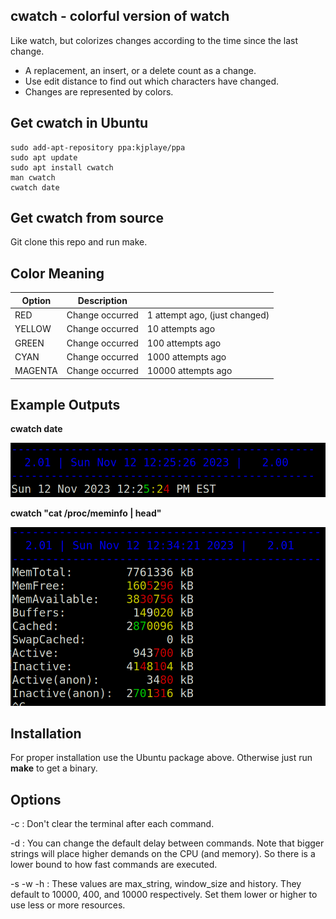 cwatch - colorful version of watch
---

Like watch, but colorizes changes according to the time since the last change.  
   * A replacement, an insert, or a delete count as a change.  
   * Use edit distance to find out which characters have changed.  
   * Changes are represented by colors.

## Get cwatch in Ubuntu

    sudo add-apt-repository ppa:kjplaye/ppa
    sudo apt update
    sudo apt install cwatch
    man cwatch
    cwatch date

## Get cwatch from source

Git clone this repo and run make.

## Color Meaning

| Option | Description | |
| ------ | ----------- |---|
| RED    | Change occurred | 1 attempt ago, (just changed) |
| YELLOW    | Change occurred | 10 attempts ago |
| GREEN    | Change occurred | 100 attempts ago |
| CYAN   | Change occurred | 1000 attempts ago |
| MAGENTA | Change occurred | 10000 attempts ago |

## Example Outputs
**cwatch date**

![alt text](https://github.com/kjplaye/cwatch/blob/master/example_output_1.png?raw=true)

**cwatch "cat /proc/meminfo | head"**

![alt text](https://github.com/kjplaye/cwatch/blob/master/example_output_2.png?raw=true)

## Installation

For proper installation use the Ubuntu package above.  Otherwise just run **make** to get a binary.

## Options

-c : Don't clear the terminal after each command.

-d : You can change the default delay between commands.  Note that bigger strings will place higher demands on the CPU (and memory).  So there is a lower bound to how fast commands are executed.

-s -w -h : These values are max_string, window_size and history.  They default to 10000, 400, and 10000 respectively.  Set them lower or higher to use less or more resources.
